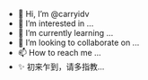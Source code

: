 - 👋 Hi, I’m @carryidv
- 👀 I’m interested in ...
- 🌱 I’m currently learning ...
- 💞️ I’m looking to collaborate on ...
- 📫 How to reach me ...
- ✨ 初来乍到，请多指教...
<!---
carryidv/carryidv is a ✨ special ✨ repository because its `README.md` (this file) appears on your GitHub profile.
You can click the Preview link to take a look at your changes.
--->
